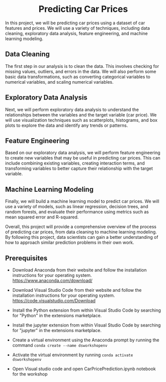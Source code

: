 # <Center> Predicting Car Prices </Center>

In this project, we will be predicting car prices using a dataset of car features and prices. We will use a variety of techniques, including data cleaning, exploratory data analysis, feature engineering, and machine learning modeling.

## Data Cleaning

The first step in our analysis is to clean the data. This involves checking for missing values, outliers, and errors in the data. We will also perform some basic data transformations, such as converting categorical variables to numerical variables, and scaling numerical variables.

## Exploratory Data Analysis

Next, we will perform exploratory data analysis to understand the relationships between the variables and the target variable (car price). We will use visualization techniques such as scatterplots, histograms, and box plots to explore the data and identify any trends or patterns.

## Feature Engineering

Based on our exploratory data analysis, we will perform feature engineering to create new variables that may be useful in predicting car prices. This can include combining existing variables, creating interaction terms, and transforming variables to better capture their relationship with the target variable.

## Machine Learning Modeling

Finally, we will build a machine learning model to predict car prices. We will use a variety of models, such as linear regression, decision trees, and random forests, and evaluate their performance using metrics such as mean squared error and R-squared.

Overall, this project will provide a comprehensive overview of the process of predicting car prices, from data cleaning to machine learning modeling. By following this project, data scientists can gain a better understanding of how to approach similar prediction problems in their own work.

## Prerequisites

- Download Anaconda from their website and follow the installation instructions for your operating system. https://www.anaconda.com/download/

- Download Visual Studio Code from their website and follow the installation instructions for your operating system. https://code.visualstudio.com/Download

- Install the Python extension from within Visual Studio Code by searching for "Python" in the extensions marketplace. 

- Install the jupyter extension from within Visual Studio Code by searching for "jupyter" in the extensions marketplace. 

- Create a virtual environment using the Anaconda prompt by running the command `conda create --name dsworkshopenv`
- Activate the virtual environment by running `conda activate dsworkshopenv`

- Open Visual studio code and open CarPricePrediction.ipynb notebook for the workshop

